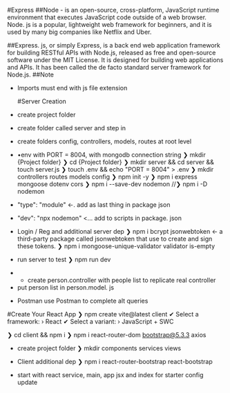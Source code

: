 #Express
##Node - is an open-source, cross-platform, JavaScript runtime environment that executes JavaScript code outside of a web browser. Node. js is a popular, lightweight web framework for beginners, and it is used by many big companies like Netflix and Uber.

##Express. js, or simply Express, is a back end web application framework for building RESTful APIs with Node.js, released as free and open-source software under the MIT License. It is
designed for building web applications and APIs. It has been called the de facto standard server framework for Node.js.
##Note

- Imports must end with js file extension

  #Server Creation

- create project folder
- create folder called server and step in
- create folders config, controllers, models, routes at root level
- •env with PORT = 8004, with mongodb connection string
  ❯ mkdir {Project folder}
  ❯ cd {Project folder}
  ❯ mkdir server && cd server && touch server.js
  ❯ touch .env && echo "PORT = 8004" > .env
  ❯ mkdir controllers routes models config
  ❯ npm init -y
  ❯ npm i express mongoose dotenv cors
  ❯ npm i --save-dev nodemon
  //❯ npm i -D nodemon
- "type": "module" <-. add as last thing in package json
- "dev": "npx nodemon" <... add to scripts in package. json

- Login / Reg and additional server dep
  ❯ npm i bcrypt jsonwebtoken <- a third-party package called jsonwebtoken that use to create and sign these tokens.
  ❯ npm i mongoose-unique-validator validator is-empty

- run server to test
  ❯ npm run dev

* - create person.controller with people list to replicate real controller
* put person list in person.model. js

- Postman
  use Postman to complete alt queries

#Create Your React App
❯ npm create vite@latest client
✔ Select a framework: › React
✔ Select a variant: › JavaScript + SWC

❯ cd client && npm i
❯ npm i react-router-dom bootstrap@5.3.3 axios

- create project folder
  ❯ mkdir components services views

- Client additional dep
  ❯ npm i react-router-bootstrap react-bootstrap

- start with react service, main, app jsx and index for starter config update
